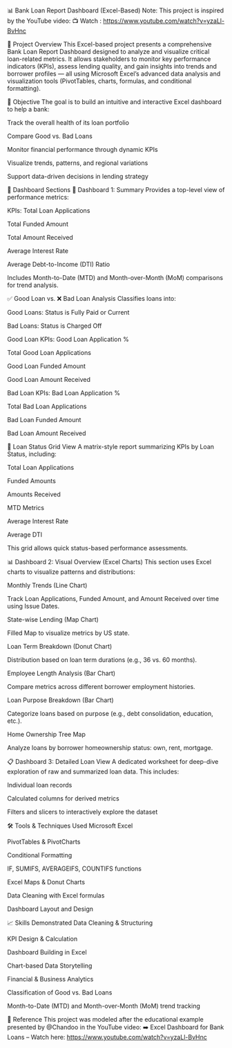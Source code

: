 
📊 Bank Loan Report Dashboard (Excel-Based)
Note: This project is inspired by the YouTube video:
📺 Watch  : https://www.youtube.com/watch?v=yzaLl-BvHnc

📁 Project Overview
This Excel-based project presents a comprehensive Bank Loan Report Dashboard designed to analyze and visualize critical loan-related metrics. It allows stakeholders to monitor key performance indicators (KPIs), assess lending quality, and gain insights into trends and borrower profiles — all using Microsoft Excel’s advanced data analysis and visualization tools (PivotTables, charts, formulas, and conditional formatting).

🎯 Objective
The goal is to build an intuitive and interactive Excel dashboard to help a bank:

Track the overall health of its loan portfolio

Compare Good vs. Bad Loans

Monitor financial performance through dynamic KPIs

Visualize trends, patterns, and regional variations

Support data-driven decisions in lending strategy

📌 Dashboard Sections
🧾 Dashboard 1: Summary
Provides a top-level view of performance metrics:

KPIs:
Total Loan Applications

Total Funded Amount

Total Amount Received

Average Interest Rate

Average Debt-to-Income (DTI) Ratio

Includes Month-to-Date (MTD) and Month-over-Month (MoM) comparisons for trend analysis.

✅ Good Loan vs. ❌ Bad Loan Analysis
Classifies loans into:

Good Loans: Status is Fully Paid or Current

Bad Loans: Status is Charged Off

Good Loan KPIs:
Good Loan Application %

Total Good Loan Applications

Good Loan Funded Amount

Good Loan Amount Received

Bad Loan KPIs:
Bad Loan Application %

Total Bad Loan Applications

Bad Loan Funded Amount

Bad Loan Amount Received

🧮 Loan Status Grid View
A matrix-style report summarizing KPIs by Loan Status, including:

Total Loan Applications

Funded Amounts

Amounts Received

MTD Metrics

Average Interest Rate

Average DTI

This grid allows quick status-based performance assessments.

📊 Dashboard 2: Visual Overview (Excel Charts)
This section uses Excel charts to visualize patterns and distributions:

Monthly Trends (Line Chart)

Track Loan Applications, Funded Amount, and Amount Received over time using Issue Dates.

State-wise Lending (Map Chart)

Filled Map to visualize metrics by US state.

Loan Term Breakdown (Donut Chart)

Distribution based on loan term durations (e.g., 36 vs. 60 months).

Employee Length Analysis (Bar Chart)

Compare metrics across different borrower employment histories.

Loan Purpose Breakdown (Bar Chart)

Categorize loans based on purpose (e.g., debt consolidation, education, etc.).

Home Ownership Tree Map

Analyze loans by borrower homeownership status: own, rent, mortgage.

📋 Dashboard 3: Detailed Loan View
A dedicated worksheet for deep-dive exploration of raw and summarized loan data. This includes:

Individual loan records

Calculated columns for derived metrics

Filters and slicers to interactively explore the dataset

🛠 Tools & Techniques Used
Microsoft Excel

PivotTables & PivotCharts

Conditional Formatting

IF, SUMIFS, AVERAGEIFS, COUNTIFS functions

Excel Maps & Donut Charts

Data Cleaning with Excel formulas

Dashboard Layout and Design

📈 Skills Demonstrated
Data Cleaning & Structuring

KPI Design & Calculation

Dashboard Building in Excel

Chart-based Data Storytelling

Financial & Business Analytics

Classification of Good vs. Bad Loans

Month-to-Date (MTD) and Month-over-Month (MoM) trend tracking

📎 Reference
This project was modeled after the educational example presented by @Chandoo in the YouTube video:
➡️ Excel Dashboard for Bank Loans – Watch here: https://www.youtube.com/watch?v=yzaLl-BvHnc

